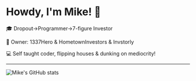 # Howdy, I'm Mike! 👋
🎓 Dropout→Programmer→7-figure Investor 

👀 Owner: 1337Hero & HometownInvestors & Invstorly

💻 Self taught coder, flipping houses & dunking on mediocrity!



---

![Mike's GitHub stats](https://github-stats-woad-three.vercel.app/api?username=1337hero&hide=contribs,prs)
